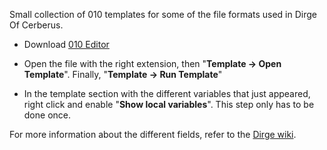 Small collection of 010 templates for some of the file formats used in Dirge Of Cerberus.

* Download [010 Editor](https://www.sweetscape.com/010editor)

* Open the file with the right extension, then "**Template -> Open Template**". Finally, "**Template -> Run Template**"

* In the template section with the different variables that just appeared, right click and enable "**Show local variables**". This step only has to be done once.

For more information about the different fields, refer to the [Dirge wiki](https://github.com/DoC-Research/Documentation/wiki).
